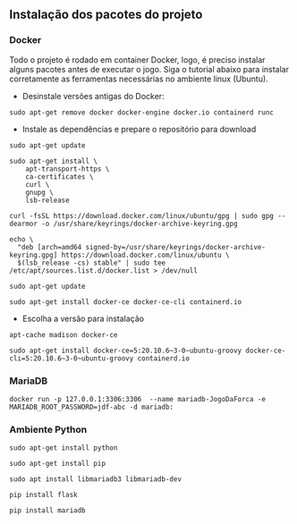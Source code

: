 ## Instalação dos pacotes do projeto

### Docker
Todo o projeto é rodado em container Docker, logo, é preciso instalar alguns pacotes antes de executar o jogo.
Siga o tutorial abaixo para instalar corretamente as ferramentas necessárias no ambiente linux (Ubuntu).

- Desinstale versões antigas do Docker:
```
sudo apt-get remove docker docker-engine docker.io containerd runc
```

- Instale as dependências e prepare o repositório para download

```
sudo apt-get update
```
```
sudo apt-get install \
    apt-transport-https \
    ca-certificates \
    curl \
    gnupg \
    lsb-release
```    
```
curl -fsSL https://download.docker.com/linux/ubuntu/gpg | sudo gpg --dearmor -o /usr/share/keyrings/docker-archive-keyring.gpg
```
```
echo \
  "deb [arch=amd64 signed-by=/usr/share/keyrings/docker-archive-keyring.gpg] https://download.docker.com/linux/ubuntu \
  $(lsb_release -cs) stable" | sudo tee /etc/apt/sources.list.d/docker.list > /dev/null
```
```
sudo apt-get update
```
```
sudo apt-get install docker-ce docker-ce-cli containerd.io
```

- Escolha a versão para instalação
```
apt-cache madison docker-ce
```
```
sudo apt-get install docker-ce=5:20.10.6~3-0~ubuntu-groovy docker-ce-cli=5:20.10.6~3-0~ubuntu-groovy containerd.io
```

### MariaDB

```
docker run -p 127.0.0.1:3306:3306  --name mariadb-JogoDaForca -e MARIADB_ROOT_PASSWORD=jdf-abc -d mariadb:
```

### Ambiente Python
```
sudo apt-get install python
```
```
sudo apt-get install pip
```
```
sudo apt install libmariadb3 libmariadb-dev
```
```
pip install flask
```
```
pip install mariadb
```
